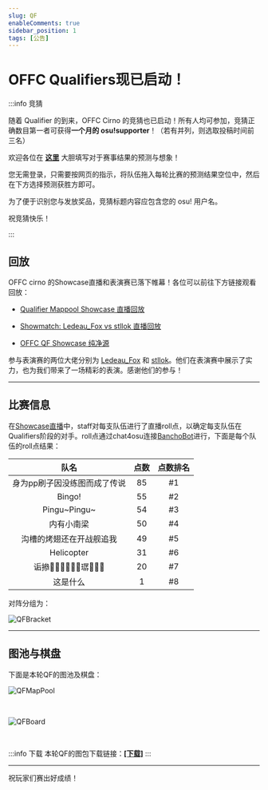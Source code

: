 ```yaml
---
slug: QF
enableComments: true
sidebar_position: 1
tags: [公告]
---
```


# OFFC Qualifiers现已启动！

<!-- truncate -->

:::info 竞猜

随着 Qualifier 的到来，OFFC Cirno 的竞猜也已启动！所有人均可参加，竞猜正确数目第一者可获得**一个月的 osu!supporter**！（若有并列，则选取投稿时间前三名）

欢迎各位在 <Highlight color="#198dff">**[这里](https://challonge.com/zh_CN/tournaments/15088528/predictions/new)**</Highlight> 大胆填写对于赛事结果的预测与想象！

您无需登录，只需要按网页的指示，将队伍拖入每轮比赛的预测结果空位中，然后在下方选择预测获胜方即可。

为了便于识别您与发放奖品，竞猜标题内容应包含您的 osu! 用户名。

祝竞猜快乐！

:::

## 回放

OFFC cirno 的Showcase直播和表演赛已落下帷幕！各位可以前往下方链接观看回放：

- [Qualifier Mappool Showcase 直播回放](https://www.bilibili.com/video/BV1zipqeHEds)

- [Showmatch: Ledeau_Fox vs stllok 直播回放](https://www.bilibili.com/video/BV1Fvp5edEqV)

- [OFFC QF Showcase 纯净源](https://www.bilibili.com/video/BV1bop5e6E5X)

参与表演赛的两位大佬分别为 [Ledeau_Fox](https://osu.ppy.sh/users/15816872) 和 [stllok](https://osu.ppy.sh/users/14817468)。他们在表演赛中展示了实力，也为我们带来了一场精彩的表演。感谢他们的参与！

---

## 比赛信息

在[Showcase直播](https://www.bilibili.com/video/BV1zipqeHEds)中，staff对每支队伍进行了直播roll点，以确定每支队伍在Qualifiers阶段的对手。roll点通过chat4osu连接[BanchoBot](https://osu.ppy.sh/users/3)进行，下面是每个队伍的roll点结果：

| 队名 | 点数 | 点数排名 |
| :-: | :-: | :-: |
| 身为pp刷子因没练图而成了传说 | 85 | #1 |
| Bingo! | 55 | #2 |
| Pingu\~Pingu\~ | 54 | #3 |
| 内有小南梁 | 50 | #4 |
| 沟槽的烤翅还在开战舰追我 | 49 | #5 |
| Helicopter | 31 | #6 |
| 诟撡𤷙𣧏𡣀𠔑𡉄𫟺㻵𧂂𨾻𠪧 | 20 | #7 |
| 这是什么 | 1 | #8 |

对阵分组为：

![QFBracket](/img/Blog/QF/QFbracket.png)

---

## 图池与棋盘

下面是本轮QF的图池及棋盘：

![QFMapPool](/img/Blog/QF/mappool.png)

<br />

![QFBoard](/img/Blog/QF/board.png)

<br />

:::info 下载
本轮QF的图包下载链接：[**[下载]**](https://drive.google.com/file/d/1NNIv0-WKktl0xQ6IBeRbtheh-mNprD5N/view?usp=sharing)
:::

---

祝玩家们赛出好成绩！
